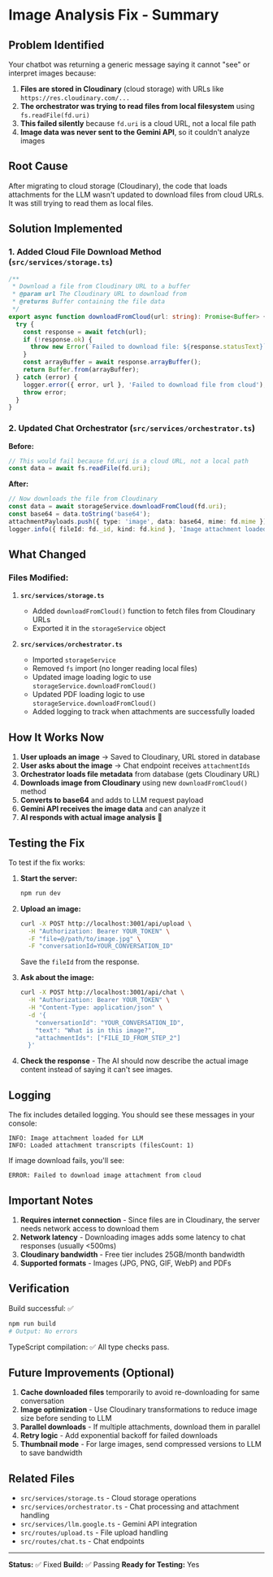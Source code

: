 # Image Analysis Fix - Summary

## Problem Identified

Your chatbot was returning a generic message saying it cannot "see" or interpret images because:

1. **Files are stored in Cloudinary** (cloud storage) with URLs like `https://res.cloudinary.com/...`
2. **The orchestrator was trying to read files from local filesystem** using `fs.readFile(fd.uri)` 
3. **This failed silently** because `fd.uri` is a cloud URL, not a local file path
4. **Image data was never sent to the Gemini API**, so it couldn't analyze images

## Root Cause

After migrating to cloud storage (Cloudinary), the code that loads attachments for the LLM wasn't updated to download files from cloud URLs. It was still trying to read them as local files.

## Solution Implemented

### 1. Added Cloud File Download Method (`src/services/storage.ts`)

```typescript
/**
 * Download a file from Cloudinary URL to a buffer
 * @param url The Cloudinary URL to download from
 * @returns Buffer containing the file data
 */
export async function downloadFromCloud(url: string): Promise<Buffer> {
  try {
    const response = await fetch(url);
    if (!response.ok) {
      throw new Error(`Failed to download file: ${response.statusText}`);
    }
    const arrayBuffer = await response.arrayBuffer();
    return Buffer.from(arrayBuffer);
  } catch (error) {
    logger.error({ error, url }, 'Failed to download file from cloud');
    throw error;
  }
}
```

### 2. Updated Chat Orchestrator (`src/services/orchestrator.ts`)

**Before:**
```typescript
// This would fail because fd.uri is a cloud URL, not a local path
const data = await fs.readFile(fd.uri);
```

**After:**
```typescript
// Now downloads the file from Cloudinary
const data = await storageService.downloadFromCloud(fd.uri);
const base64 = data.toString('base64');
attachmentPayloads.push({ type: 'image', data: base64, mime: fd.mime });
logger.info({ fileId: fd._id, kind: fd.kind }, 'Image attachment loaded for LLM');
```

## What Changed

### Files Modified:
1. **`src/services/storage.ts`**
   - Added `downloadFromCloud()` function to fetch files from Cloudinary URLs
   - Exported it in the `storageService` object

2. **`src/services/orchestrator.ts`**
   - Imported `storageService` 
   - Removed `fs` import (no longer reading local files)
   - Updated image loading logic to use `storageService.downloadFromCloud()`
   - Updated PDF loading logic to use `storageService.downloadFromCloud()`
   - Added logging to track when attachments are successfully loaded

## How It Works Now

1. **User uploads an image** → Saved to Cloudinary, URL stored in database
2. **User asks about the image** → Chat endpoint receives `attachmentIds`
3. **Orchestrator loads file metadata** from database (gets Cloudinary URL)
4. **Downloads image from Cloudinary** using new `downloadFromCloud()` method
5. **Converts to base64** and adds to LLM request payload
6. **Gemini API receives the image data** and can analyze it
7. **AI responds with actual image analysis** 🎉

## Testing the Fix

To test if the fix works:

1. **Start the server:**
   ```bash
   npm run dev
   ```

2. **Upload an image:**
   ```bash
   curl -X POST http://localhost:3001/api/upload \
     -H "Authorization: Bearer YOUR_TOKEN" \
     -F "file=@/path/to/image.jpg" \
     -F "conversationId=YOUR_CONVERSATION_ID"
   ```
   
   Save the `fileId` from the response.

3. **Ask about the image:**
   ```bash
   curl -X POST http://localhost:3001/api/chat \
     -H "Authorization: Bearer YOUR_TOKEN" \
     -H "Content-Type: application/json" \
     -d '{
       "conversationId": "YOUR_CONVERSATION_ID",
       "text": "What is in this image?",
       "attachmentIds": ["FILE_ID_FROM_STEP_2"]
     }'
   ```

4. **Check the response** - The AI should now describe the actual image content instead of saying it can't see images.

## Logging

The fix includes detailed logging. You should see these messages in your console:

```
INFO: Image attachment loaded for LLM
INFO: Loaded attachment transcripts (filesCount: 1)
```

If image download fails, you'll see:
```
ERROR: Failed to download image attachment from cloud
```

## Important Notes

1. **Requires internet connection** - Since files are in Cloudinary, the server needs network access to download them
2. **Network latency** - Downloading images adds some latency to chat responses (usually <500ms)
3. **Cloudinary bandwidth** - Free tier includes 25GB/month bandwidth
4. **Supported formats** - Images (JPG, PNG, GIF, WebP) and PDFs

## Verification

Build successful: ✅
```bash
npm run build
# Output: No errors
```

TypeScript compilation: ✅
All type checks pass.

## Future Improvements (Optional)

1. **Cache downloaded files** temporarily to avoid re-downloading for same conversation
2. **Image optimization** - Use Cloudinary transformations to reduce image size before sending to LLM
3. **Parallel downloads** - If multiple attachments, download them in parallel
4. **Retry logic** - Add exponential backoff for failed downloads
5. **Thumbnail mode** - For large images, send compressed versions to LLM to save bandwidth

## Related Files

- `src/services/storage.ts` - Cloud storage operations
- `src/services/orchestrator.ts` - Chat processing and attachment handling
- `src/services/llm.google.ts` - Gemini API integration
- `src/routes/upload.ts` - File upload handling
- `src/routes/chat.ts` - Chat endpoints

---

**Status:** ✅ Fixed
**Build:** ✅ Passing
**Ready for Testing:** Yes
